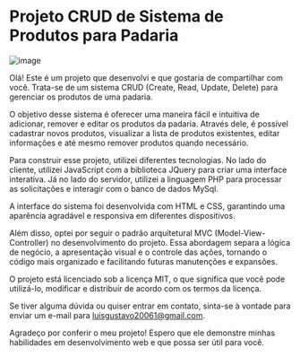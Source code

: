 # __Projeto CRUD de Sistema de Produtos para Padaria__
![image](https://github.com/luisgustavorr/PadariaCRUD/assets/136248186/66fe7d60-c23b-4d04-aad6-4e74bff8e3ba)

Olá! Este é um projeto que desenvolvi e que gostaria de compartilhar com você. Trata-se de um sistema CRUD (Create, Read, Update, Delete) para gerenciar os produtos de uma padaria.

O objetivo desse sistema é oferecer uma maneira fácil e intuitiva de adicionar, remover e editar os produtos da padaria. Através dele, é possível cadastrar novos produtos, visualizar a lista de produtos existentes, editar informações e até mesmo remover produtos quando necessário.

Para construir esse projeto, utilizei diferentes tecnologias. No lado do cliente, utilizei JavaScript com a biblioteca JQuery para criar uma interface interativa. Já no lado do servidor, utilizei a linguagem PHP para processar as solicitações e interagir com o banco de dados MySql.

A interface do sistema foi desenvolvida com HTML e CSS, garantindo uma aparência agradável e responsiva em diferentes dispositivos.

Além disso, optei por seguir o padrão arquitetural MVC (Model-View-Controller) no desenvolvimento do projeto. Essa abordagem separa a lógica de negócio, a apresentação visual e o controle das ações, tornando o código mais organizado e facilitando futuras manutenções e expansões.

O projeto está licenciado sob a licença MIT, o que significa que você pode utilizá-lo, modificar e distribuir de acordo com os termos da licença.

Se tiver alguma dúvida ou quiser entrar em contato, sinta-se à vontade para enviar um e-mail para luisgustavo20061@gmail.com.

Agradeço por conferir o meu projeto! Espero que ele demonstre minhas habilidades em desenvolvimento web e que possa ser útil para você.
